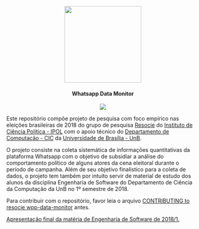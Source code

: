 <p align="center">
  <img src="https://4.bp.blogspot.com/-JodJ7vCcXAw/Wd4vX3mvLhI/AAAAAAAA4fM/s1e439c_R_AUU2dyyIpniA9xgYBj0WiogCLcBGAs/s1600/whatsapp.png"
			width="200px"/>
  <h4 align="center">Whatsapp Data Monitor</h4>
  <p align="center">
    <img src="https://img.shields.io/badge/platform-Linux-blue.svg"/>
  </p>
</p>

Este repositório compõe projeto de pesquisa com foco empírico nas eleições
brasileiras de 2018 do grupo de pesquisa [Resocie](http://resocie.org) do
[Instituto de Ciência Política - IPOL](http://ipol.unb.br/) com o apoio técnico
do [Departamento de Computação - CIC](http://www.cic.unb.br/) da
[Universidade de Brasília - UnB](http://unb.br).

O projeto consiste na coleta sistemática de informações quantitativas da
plataforma Whatsapp com o objetivo de subsidiar a análise do comportamento
político de alguns atores da cena eleitoral durante o período de campanha.
Além de seu objetivo finalístico para a coleta de dados, o projeto tem também
por intuito servir de material de estudo dos alunos da disciplina Engenharia
de Software do Departamento de Ciência da Computação da UnB no 1º semestre de
2018.

Para contribuir com o repositório, favor leia o arquivo
[CONTRIBUTING to resocie wpp-data-monitor](CONTRIBUTING.md) antes.

[Apresentação final da matéria de Engenharia de Software de 2018/1.](https://docs.google.com/presentation/d/18i76YRdUsd1Z6mm4Yrp-ESplB-poxhNjii8CrIx2B0A/edit?usp=sharing)
